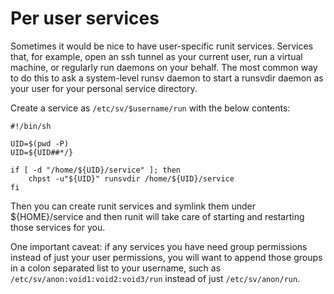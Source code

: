 # Per user services

Sometimes it would be nice to have user-specific runit
services. Services that, for example, open an ssh tunnel as your
current user, run a virtual machine, or regularly run daemons on your
behalf. The most common way to do this to ask a system-level runsv
daemon to start a runsvdir daemon as your user for your personal
service directory.

Create a service as `/etc/sv/$username/run` with the below contents:

```
#!/bin/sh

UID=$(pwd -P)
UID=${UID##*/}

if [ -d "/home/${UID}/service" ]; then
	chpst -u"${UID}" runsvdir /home/${UID}/service
fi
```

Then you can create runit services and symlink them under
${HOME}/service and then runit will take care of starting and
restarting those services for you.

One important caveat: if any services you have need group permissions
instead of just your user permissions, you will want to append those
groups in a colon separated list to your username, such as
`/etc/sv/anon:void1:void2:void3/run` instead of just
`/etc/sv/anon/run`.
